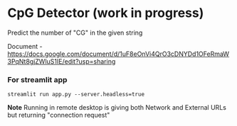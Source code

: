 # CpG Detector (work in progress)

Predict the number of "CG" in the given string

Document - https://docs.google.com/document/d/1uF8eOnVi4QrO3cDNYDd1OFeRmaW3PqNt8gjZWluS1IE/edit?usp=sharing

### For streamlit app
```streamlit run app.py --server.headless=true```

**Note** Running in remote desktop is giving both Network and External URLs but returning "connection request"
